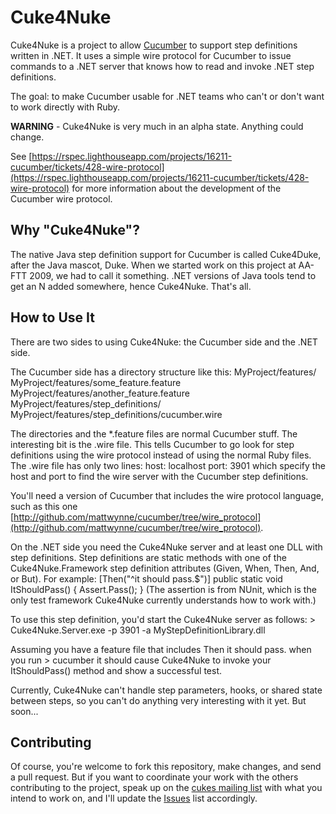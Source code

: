 Cuke4Nuke
=========

Cuke4Nuke is a project to allow [Cucumber](http://cukes.info/) to support step definitions written in .NET. It uses a simple wire protocol for Cucumber to issue commands to a .NET server that knows how to read and invoke .NET step definitions. 

The goal: to make Cucumber usable for .NET teams who can't or don't want to work directly with Ruby.

**WARNING** - Cuke4Nuke is very much in an alpha state. Anything could change.

See [https://rspec.lighthouseapp.com/projects/16211-cucumber/tickets/428-wire-protocol](https://rspec.lighthouseapp.com/projects/16211-cucumber/tickets/428-wire-protocol) for more information about the development of the Cucumber wire protocol. 

## Why "Cuke4Nuke"?

The native Java step definition support for Cucumber is called Cuke4Duke, after the Java mascot, Duke. When we started work on this project at AA-FTT 2009, we had to call it something. .NET versions of Java tools tend to get an N added somewhere, hence Cuke4Nuke. That's all.

## How to Use It

There are two sides to using Cuke4Nuke: the Cucumber side and the .NET side.

The Cucumber side has a directory structure like this:
    MyProject/features/
    MyProject/features/some_feature.feature
    MyProject/features/another_feature.feature
    MyProject/features/step_definitions/
    MyProject/features/step_definitions/cucumber.wire

The directories and the *.feature files are normal Cucumber stuff. The interesting bit is the .wire file. This tells Cucumber to go look for step definitions using the wire protocol instead of using the normal Ruby files. The .wire file has only two lines:
    host: localhost
    port: 3901
which specify the host and port to find the wire server with the Cucumber step definitions.
    
You'll need a version of Cucumber that includes the wire protocol language, such as this one [http://github.com/mattwynne/cucumber/tree/wire_protocol](http://github.com/mattwynne/cucumber/tree/wire_protocol).

On the .NET side you need the Cuke4Nuke server and at least one DLL with step definitions. Step definitions are static methods with one of the Cuke4Nuke.Framework step definition attributes (Given, When, Then, And, or But). For example:
    [Then("^it should pass.$")]
    public static void ItShouldPass()
    {
        Assert.Pass();
    }
(The assertion is from NUnit, which is the only test framework Cuke4Nuke currently understands how to work with.)

To use this step definition, you'd start the Cuke4Nuke server as follows:
    > Cuke4Nuke.Server.exe -p 3901 -a MyStepDefinitionLibrary.dll

Assuming you have a feature file that includes
    Then it should pass.
when you run
    > cucumber
it should cause Cuke4Nuke to invoke your ItShouldPass() method and show a successful test.

Currently, Cuke4Nuke can't handle step parameters, hooks, or shared state between steps, so you can't do anything very interesting with it yet. But soon...

## Contributing

Of course, you're welcome to fork this repository, make changes, and send a pull request. But if you want to coordinate your work with the others contributing to the project, speak up on the [cukes mailing list](http://groups.google.com/group/cukes) with what you intend to work on, and I'll update the [Issues](http://github.com/richardlawrence/Cuke4Nuke/issues) list accordingly.
